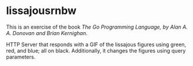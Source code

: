 
# lissajousrnbw

This is an exercise of the book _The Go Programming Language,
by Alan A. A. Donovan and Brian Kernighan_.

HTTP Server that responds with a GIF of the lissajous figures using green, red, and blue;
all on black. Additionally, it changes the figures using query parameters.
